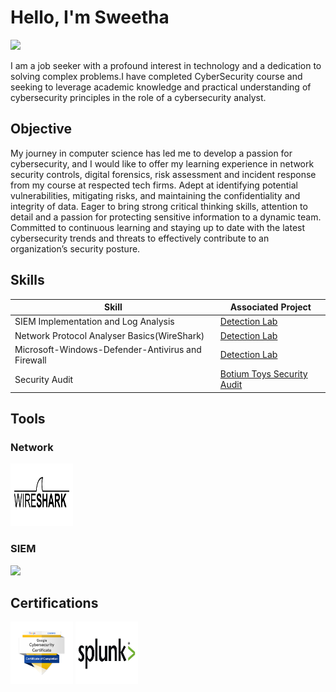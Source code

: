# Hello, I'm Sweetha
<a href="www.linkedin.com/in/swetha-dasarathan-b9966a40"><img src="https://img.shields.io/badge/-LinkedIn-0072b1?&style=for-the-badge&logo=linkedin&logoColor=white" /></a>



I am a job seeker with a profound interest in technology and a dedication to solving complex problems.I have completed CyberSecurity course and seeking to leverage academic knowledge and practical understanding of cybersecurity principles in the role of a cybersecurity analyst.

## Objective


My journey in computer science has led me to develop a passion for cybersecurity, and I would like to offer my learning experience in network security controls, digital forensics, risk assessment and incident response from my course at respected tech firms. Adept at identifying potential vulnerabilities, mitigating risks, and maintaining the confidentiality and integrity of data. Eager to bring strong critical thinking skills, attention to detail and a passion for protecting sensitive information to a dynamic team. Committed to continuous learning and staying up to date with the latest cybersecurity trends and threats to effectively contribute to an organization’s security posture.

## Skills


| Skill                                                     | Associated Project         |
|-----------------------------------------------            |----------------------------|
| SIEM Implementation and Log Analysis                      | <a href="https://google.com">Detection Lab</a>|
| Network Protocol Analyser Basics(WireShark)               | <a href="https://github.com/SalaiSwetha/WireShark-Project/README.md.git">Detection Lab</a>|
| Microsoft-Windows-Defender-Antivirus and Firewall         | <a href="https://github.com/SalaiSwetha/Microsoft-Windows-Defender-and-Firewall-.git">Detection Lab</a>|
| Security Audit                                            | <a href="https://github.com/SalaiSwetha/SecurityAudit">Botium Toys Security Audit</a>|

## Tools


### Network
<div>
   <img src="Wireshark.png" alt="WireShark" width="100" height="100" />
   
   
</div>



### SIEM
<div>
   <a href ="https://github.com/SalaiSwetha/Splunk.git">
    <img src="https://img.shields.io/badge/-Splunk-000000?&style=for-the-badge&logo=Splunk&logoColor=white"></a>   
</div>

## Certifications

<div>
<img src="Google Cybersecurity.png" alt="Google Cybersecurity" width="100" height="100" />
<img src="Splunk-Logo.jpg" alt="Splunk" width="100" height="100" />


</div>

